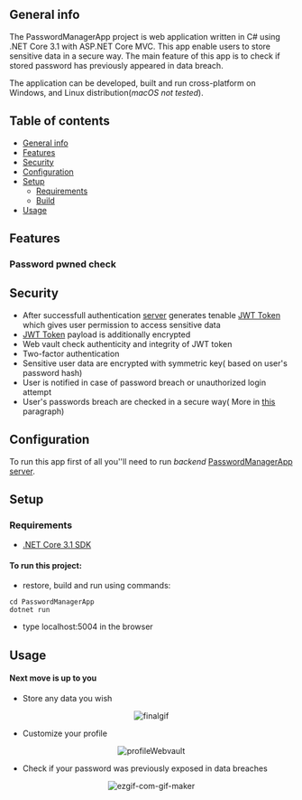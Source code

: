 
## General info
The PasswordManagerApp project is web application written in C# using .NET Core 3.1 with ASP.NET Core MVC. This app enable users to store sensitive data in a secure way. The main feature of this app is to check if stored password has previously appeared in data breach. 

The application can be developed, built and run cross-platform on Windows, and Linux distribution(*macOS not tested*).

## Table of contents
* [General info](#general-info)
* [Features](#features)
* [Security](#security)
* [Configuration](#configuration)
* [Setup](#setup)
    * [Requirements](#requirements)
    * [Build](#to-run-this-project)
* [Usage](#usage)


## Features

### Password pwned check



## Security

* After successfull authentication [server](https://github.com/PrzemyslawRodzik/PasswordManagerAppServer) generates tenable [JWT Token](https://jwt.io/) which gives user permission to access sensitive data
* [JWT Token](https://jwt.io/) payload is additionally encrypted
* Web vault check authenticity and integrity of JWT token
* Two-factor authentication
* Sensitive user data are encrypted with symmetric key( based on user's password hash) 
* User is notified in case of password breach or unauthorized login attempt
* User's passwords breach are checked in a secure way( More in [this](#password-pwned-check) paragraph)




## Configuration 
 To run this app first of all you''ll need to run *backend* [PasswordManagerApp server](https://github.com/PrzemyslawRodzik/PasswordManagerAppServer).
 

 
## Setup
### Requirements

- [.NET Core 3.1 SDK](https://www.microsoft.com/net/download/core)

#### To run this project:
* restore, build and run using commands:

```
cd PasswordManagerApp
dotnet run
```
* type localhost:5004 in the browser



## Usage

#### Next move is up to you

* Store any data you wish

<p align="center">
<img src="https://i.ibb.co/tpzSVRH/finalgif.gif" alt="finalgif" >
</p>


* Customize your profile
<p align="center">
<img src="https://i.ibb.co/RP38tCc/image.png" alt="profileWebvault">
</p>

* Check if your password was previously exposed in data breaches 

<p align="center">
<img src="https://i.ibb.co/F03NgvK/ezgif-com-gif-maker.gif" alt="ezgif-com-gif-maker">
</p>









